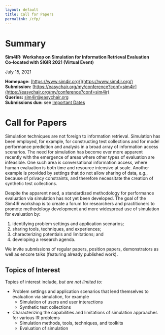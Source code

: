 ```yaml
---
layout: default
title: Call for Papers
permalink: /cfp/
---
```


# Summary

**Sim4IR: Workshop on Simulation for Information Retrieval Evaluation**  
**Co-located with SIGIR 2021 (Virtual Event)**

July 15, 2021

**Homepage:** [https://www.sim4ir.org/](https://www.sim4ir.org/)  
**Submission:** [https://easychair.org/my/conference?conf=sim4ir](https://easychair.org/my/conference?conf=sim4ir)  
**Queries:** [sim4ir@easychair.org](mailto:sim4ir@easychair.org)  
**Submissions due:** see [Important Dates](/dates)

# Call for Papers

Simulation techniques are not foreign to information retrieval.  Simulation has been employed, for example, for constructing test collections and for model performance prediction and analysis in a broad array of information access scenarios.  The need for simulation has become ever more apparent recently with the emergence of areas where other types of evaluation are infeasible.  One such area is conversational information access, where human evaluation is both time and resource intensive at scale.  Another example is provided by settings that do not allow sharing of data, e.g., because of privacy constraints, and therefore necessitate the creation of synthetic test collections.

Despite the apparent need, a standardized methodology for performance evaluation via simulation has not yet been developed.  The goal of the Sim4IR workshop is to create a forum for researchers and practitioners to promote methodology development and more widespread use of simulation for evaluation by:

1. identifying problem settings and application scenarios;
2. sharing tools, techniques, and experiences;
3. characterizing potentials and limitations; and
4. developing a research agenda.

We invite submissions of regular papers, position papers, demonstrators as well as encore talks (featuring already published work).

## Topics of Interest

Topics of interest include, *but are not limited to:*

* Problem settings and application scenarios that lend themselves to evaluation via simulation, for example
  * Simulation of users and user interactions
  * Synthetic test collections
* Characterizing the capabilities and limitations of simulation approaches for various IR problems
  * Simulation methods, tools, techniques, and toolkits
  * Evaluation of simulation